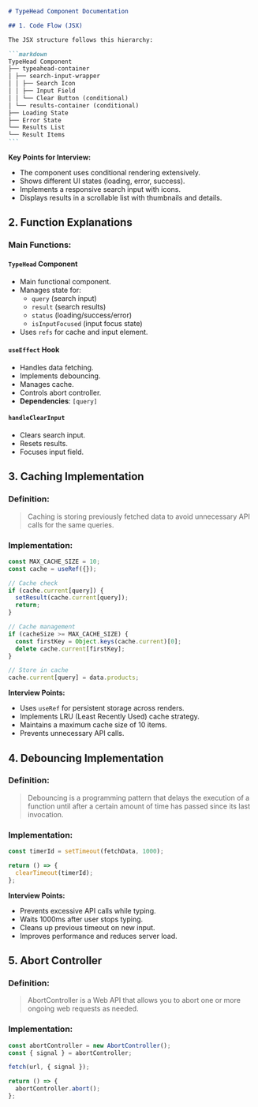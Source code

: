 ````markdown
# TypeHead Component Documentation

## 1. Code Flow (JSX)

The JSX structure follows this hierarchy:

```markdown
TypeHead Component
├── typeahead-container
│ ├── search-input-wrapper
│ │ ├── Search Icon
│ │ ├── Input Field
│ │ └── Clear Button (conditional)
│ └── results-container (conditional)
├── Loading State
├── Error State
└── Results List
└── Result Items
```
````

**Key Points for Interview:**

- The component uses conditional rendering extensively.
- Shows different UI states (loading, error, success).
- Implements a responsive search input with icons.
- Displays results in a scrollable list with thumbnails and details.

## 2. Function Explanations

### Main Functions:

#### `TypeHead` Component

- Main functional component.
- Manages state for:
  - `query` (search input)
  - `result` (search results)
  - `status` (loading/success/error)
  - `isInputFocused` (input focus state)
- Uses `refs` for cache and input element.

#### `useEffect` Hook

- Handles data fetching.
- Implements debouncing.
- Manages cache.
- Controls abort controller.
- **Dependencies**: `[query]`

#### `handleClearInput`

- Clears search input.
- Resets results.
- Focuses input field.

## 3. Caching Implementation

### Definition:

> Caching is storing previously fetched data to avoid unnecessary API calls for the same queries.

### Implementation:

```javascript
const MAX_CACHE_SIZE = 10;
const cache = useRef({});

// Cache check
if (cache.current[query]) {
  setResult(cache.current[query]);
  return;
}

// Cache management
if (cacheSize >= MAX_CACHE_SIZE) {
  const firstKey = Object.keys(cache.current)[0];
  delete cache.current[firstKey];
}

// Store in cache
cache.current[query] = data.products;
```

**Interview Points:**

- Uses `useRef` for persistent storage across renders.
- Implements LRU (Least Recently Used) cache strategy.
- Maintains a maximum cache size of 10 items.
- Prevents unnecessary API calls.

## 4. Debouncing Implementation

### Definition:

> Debouncing is a programming pattern that delays the execution of a function until after a certain amount of time has passed since its last invocation.

### Implementation:

```javascript
const timerId = setTimeout(fetchData, 1000);

return () => {
  clearTimeout(timerId);
};
```

**Interview Points:**

- Prevents excessive API calls while typing.
- Waits 1000ms after user stops typing.
- Cleans up previous timeout on new input.
- Improves performance and reduces server load.

## 5. Abort Controller

### Definition:

> AbortController is a Web API that allows you to abort one or more ongoing web requests as needed.

### Implementation:

```javascript
const abortController = new AbortController();
const { signal } = abortController;

fetch(url, { signal });

return () => {
  abortController.abort();
};
```

```

```
